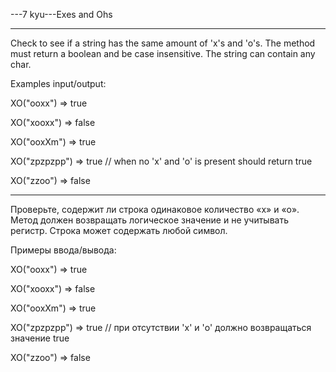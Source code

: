 ---7 kyu---Exes and Ohs

---

Check to see if a string has the same amount of 'x's and 'o's. The method must return a boolean and be case insensitive. The string can contain any char.

Examples input/output:

XO("ooxx") => true

XO("xooxx") => false

XO("ooxXm") => true

XO("zpzpzpp") => true // when no 'x' and 'o' is present should return true

XO("zzoo") => false

---

Проверьте, содержит ли строка одинаковое количество «x» и «o». Метод должен возвращать логическое значение и не учитывать регистр. Строка может содержать любой символ.

Примеры ввода/вывода:

XO("ooxx") => true

XO("xooxx") => false

XO("ooxXm") => true

XO("zpzpzpp") => true // при отсутствии 'x' и 'o' должно возвращаться значение true

XO("zzoo") => false
